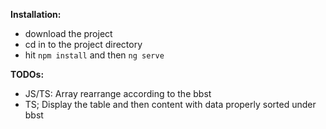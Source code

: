 **Installation:**

- download the project
- cd in to the project directory
- hit `npm install` and then `ng serve`

**TODOs:**

- JS/TS: Array rearrange according to the bbst
- TS; Display the table and then content with data properly sorted under bbst
